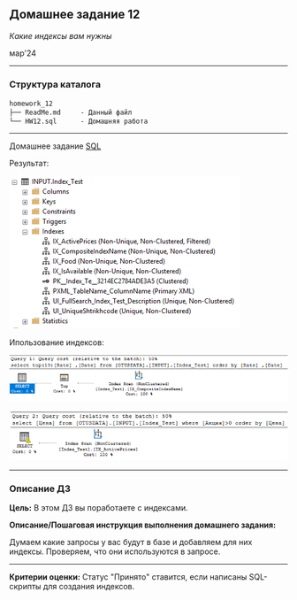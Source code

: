 ## Домашнее задание 12
*Какие индексы вам нужны*

мар'24
<hr>

### Структура каталога

```
homework_12
├── ReadMe.md     - Данный файл
└── HW12.sql      - Домашняя работа

```

<hr>

Домашнее задание [SQL](HW12.sql)

Результат:

![img.png](../src/create%20idx.png)

Ипользование индексов:

![Composite idx.png](..%2Fsrc%2FComposite%20idx.png)

![idx ActivePrices.png](..%2Fsrc%2Fidx%20ActivePrices.png)

<hr>

### Описание ДЗ

**Цель:**
В этом ДЗ вы поработаете с индексами.

**Описание/Пошаговая инструкция выполнения домашнего задания:**

Думаем какие запросы у вас будут в базе и добавляем для них индексы. Проверяем, что они используются в запросе.
<hr>

**Критерии оценки:** Статус "Принято" ставится, если написаны SQL-скрипты для создания индексов.
